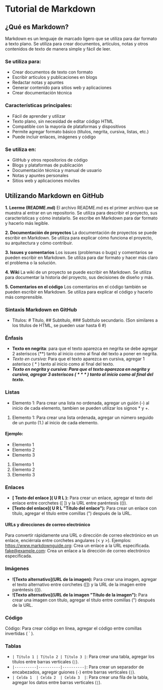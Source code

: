# Tutorial de Markdown

## ¿Qué es Markdown?
Markdown es un lenguaje de marcado ligero que se utiliza para dar formato a texto plano. Se utiliza para crear documentos, artículos, notas y otros contenidos de texto de manera simple y fácil de leer.
### Se utiliza para:
- Crear documentos de texto con formato
- Escribir artículos y publicaciones en blogs
- Redactar notas y apuntes
- Generar contenido para sitios web y aplicaciones
- Crear documentación técnica
### Características principales:
- Fácil de aprender y utilizar
- Texto plano, sin necesidad de editar código HTML
- Compatible con la mayoría de plataformas y dispositivos
- Permite agregar formato básico (títulos, negrita, cursiva, listas, etc.)
- Puede incluir enlaces, imágenes y código
### Se utiliza en:
- GitHub y otros repositorios de código
- Blogs y plataformas de publicación
- Documentación técnica y manual de usuario
- Notas y apuntes personales
- Sitios web y aplicaciones móviles

## Utilizando Markdown en GitHub
**1. Leerme (README.md)** 
El archivo README.md es el primer archivo que se muestra al entrar en un repositorio.
Se utiliza para describir el proyecto, sus características y cómo instalarlo.
Se escribe en Markdown para dar formato y hacerlo más legible.

**2. Documentación de proyectos**
La documentación de proyectos se puede escribir en Markdown.
Se utiliza para explicar cómo funciona el proyecto, su arquitectura y cómo contribuir.

**3. Issues y comentarios**
Los issues (problemas o bugs) y comentarios se pueden escribir en Markdown.
Se utiliza para dar formato y hacer más claro el problema o la solución.

**4. Wiki**
La wiki de un proyecto se puede escribir en Markdown.
Se utiliza para documentar la historia del proyecto, sus decisiones de diseño y más.

**5. Comentarios en el código**
Los comentarios en el código también se pueden escribir en Markdown.
Se utiliza para explicar el código y hacerlo más comprensible.

### Sintaxis Markdown en GitHub
- Títulos: # Título, ## Subtítulo, ### Subtítulo secundario. (Son similares a los titulos de HTML, se pueden usar hasta 6 #)

### Énfasis
- **Texto en negrita**: para que el texto aparezca en negrita se debe agregar 2 asteriscos (**) tanto al inicio como al final del texto a poner en negrita.
- *Texto en cursiva:* Para que el texto aparezca en cursiva, agregar 1 asterisco ( * ) tanto al inicio como al final del texto.
- ***Texto en negrita y cursiva: Para que el texto aparezca en negrita y cursiva, agregar 3 asteriscos ( * * * ) tanto al inicio como al final del texto.***

### Listas
- Elemento 1: Para crear una lista no ordenada, agregar un guión (-) al inicio de cada elemento, tambien se pueden utilizar los signos * y +.
1. Elemento 1: Para crear una lista ordenada, agregar un número seguido de un punto (1.) al inicio de cada elemento.

#### Ejemplo:
- Elemento 1
- Elemento 2
- Elemento 3
1. Elemento 1
2. Elemento 2
3. Elemento 3

### Enlaces
- **[ Texto del enlace ]( U R L ):** Para crear un enlace, agregar el texto del enlace entre corchetes ([ ]) y la URL entre paréntesis (()).
- **[Texto del enlace]( U R L "Título del enlace"):** Para crear un enlace con título, agregar el título entre comillas (") después de la URL.

#### URLs y direcciones de correo electrónico
Para convertir rápidamente una URL o dirección de correo electrónico en un enlace, enciérrala entre corchetes angulares (< y >).
Ejemplos:
<https://www.markdownguide.org>: Crea un enlace a la URL especificada.
<fake@example.com>: Crea un enlace a la dirección de correo electrónico especificada.

### Imágenes
- **![Texto alternativo](URL de la imagen):** Para crear una imagen, agregar el texto alternativo entre corchetes ([]) y la URL de la imagen entre paréntesis (()).
- **![Texto alternativo](URL de la imagen "Título de la imagen"):** Para crear una imagen con título, agregar el título entre comillas (") después de la URL.

### Código
Código: Para crear código en línea, agregar el código entre comillas invertidas ( ` ).

### Tablas


*   `| Título 1 | Título 2 | Título 3 |`: Para crear una tabla, agregar los títulos entre barras verticales (`|`).
*   `|----------|----------|----------|`: Para crear un separador de encabezados, agregar guiones (`-`) entre barras verticales (`|`).
*   `| Celda 1  | Celda 2  | Celda 3  |`: Para crear una fila de la tabla, agregar los datos entre barras verticales (`|`).

